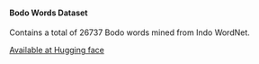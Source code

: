 #### Bodo Words Dataset


Contains a total of 26737 Bodo words mined from Indo WordNet.

[Available at Hugging face](https://huggingface.co/datasets/mrajbrahma/bodo-words/tree/main)

